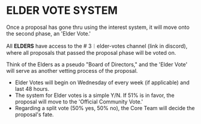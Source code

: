# ELDER VOTE SYSTEM

Once a proposal has gone thru using the interest system, it will move onto the second phase, an 'Elder Vote.'

All **ELDERS** have access to the # 3︱elder-votes channel (link in discord), where all proposals that passed the proposal phase will be voted on.

Think of the Elders as a pseudo "Board of Directors," and the 'Elder Vote' will serve as another vetting process of the proposal.

* Elder Votes will begin on Wednesday of every week (if applicable) and last 48 hours.
* The system for Elder votes is a simple Y/N. If 51% is in favor, the proposal will move to the 'Official Community Vote.'
* Regarding a split vote (50% yes, 50% no), the Core Team will decide the proposal's fate.
